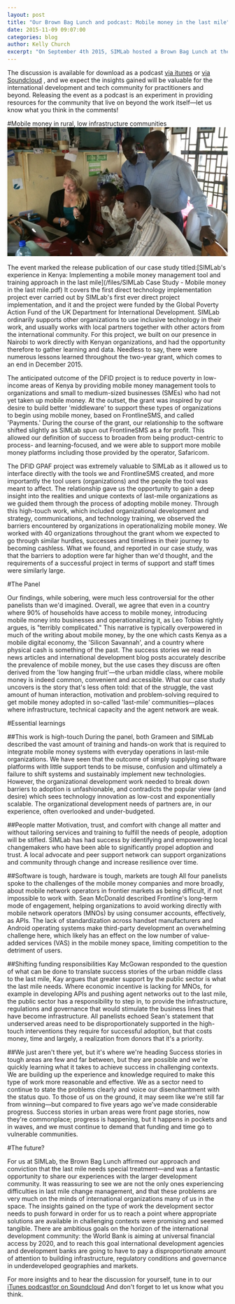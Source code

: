 ```yaml
---
layout: post
title: "Our Brown Bag Lunch and podcast: Mobile money in the last mile"
date: 2015-11-09 09:07:00
categories: blog
author: Kelly Church
excerpt: "On September 4th 2015, SIMLab hosted a Brown Bag Lunch at the OpenGov Hub in DC, an informal session for colleagues in the technology and development community. Our panel explored the mobile money space from all perspectives: community-level implementation, programs, technology and international policy. We were delighted to be joined by Kay McGowen, Digital Finance Team Lead at USAID's Global Development Lab; Leo Tobias, Technology Team Manager at the Grameen Foundation; Sean McDonald, CEO of FrontlineSMS and myself Kelly Church, Project Director of the Credit project at SIMLab with crafty moderation by Laura Walker McDonald, SIMLab's CEO."
---
```

The discussion is available for download as a podcast [via itunes](https://itunes.apple.com/us/podcast/simlab-podcast/id1056814879?mt=2) or [via Soundcloud](https://soundcloud.com/socialimpactlab/only-tough-options-1) , and we expect the insights gained will be valuable for the international development and tech community for practitioners and beyond. Releasing the event as a podcast is an experiment in providing resources for the community that live on beyond the work itself&mdash;let us know what you think in the comments!

#Mobile money in rural, low infrastructure communities
<img src="/images/post_images/sacco.jpg" class="fluid post image">

The event marked the release publication of our case study titled:[SIMLab's experience in Kenya: Implementing a mobile money management tool and training approach in the last mile](/files/SIMLab Case Study - Mobile money in the last mile.pdf) It covers the first direct technology implementation project ever carried out by SIMLab's first ever direct project implementation, and it and the project were funded by the Global Poverty Action Fund of the UK Department for International Development. SIMLab ordinarily supports other organizations to use inclusive technology in their work, and usually works with local partners together with other actors from the international community. For this project, we built on our presence in Nairobi to work directly with Kenyan organizations, and had the opportunity therefore to gather learning and data. Needless to say, there were numerous lessons learned throughout the two-year grant, which comes to an end in December 2015.

The anticipated outcome of the DFID project is to reduce poverty in low-income areas of Kenya by providing mobile money management tools to organizations and small to medium-sized businesses (SMEs) who had not yet taken up mobile money. At the outset, the grant was inspired by our desire to build better 'middleware' to support these types of organizations to begin using mobile money, based on FrontlineSMS, and called 'Payments.' During the course of the grant, our relationship to the software shifted slightly as SIMLab spun out FrontlineSMS as a for profit. This allowed our definition of success to broaden from being product-centric to process- and learning-focused, and we were able to support more mobile money platforms including those provided by the operator, Safaricom.

The DFID GPAF project was extremely valuable to SIMLab as it allowed us to interface directly with the tools we and FrontlineSMS created, and more importantly the tool users (organizations) and the people the tool was meant to affect. The relationship gave us the opportunity to gain a deep insight into the realities and unique contexts of last-mile organizations as we guided them through the process of adopting mobile money. Through this high-touch work, which included organizational development and strategy, communications, and technology training, we observed the barriers encountered by organizations in operationalizing mobile money. We worked with 40 organizations throughout the grant whom we expected to go through similar hurdles, successes and timelines in their journey to becoming cashless. What we found, and reported in our case study, was that the barriers to adoption were far higher than we'd thought, and the requirements of a successful project in terms of support and staff times were similarly large.

#The Panel

Our findings, while sobering, were much less controversial for the other panelists than we'd imagined. Overall, we agree that even in a country where 90% of households have access to mobile money, introducing mobile money into businesses and operationalizing it, as Leo Tobias rightly argues, is "terribly complicated." This narrative is typically overpowered in much of the writing about mobile money, by the one which casts Kenya as a mobile digital economy, the 'Silicon Savannah', and a country where physical cash is something of the past. The success stories we read in news articles and international development blog posts accurately describe the prevalence of mobile money, but the use cases they discuss are often derived from the 'low hanging fruit'&mdash;the urban middle class, where mobile money is indeed common, convenient and accessible. What our case study uncovers is the story that's less often told: that of the struggle, the vast amount of human interaction, motivation and problem-solving required to get mobile money adopted in so-called 'last-mile' communities&mdash;places where infrastructure, technical capacity and the agent network are weak.

#Essential learnings

##This work is high-touch
During the panel, both Grameen and SIMLab described the vast amount of training and hands-on work that is required to integrate mobile money systems with everyday operations in last-mile organizations. We have seen that the outcome of simply supplying software platforms with little support tends to be misuse, confusion and ultimately a failure to shift systems and sustainably implement new technologies. However, the organizational development work needed to break down barriers to adoption is unfashionable, and contradicts the popular view (and desire) which sees technology innovation as low-cost and exponentially scalable. The organizational development needs of partners are, in our experience, often overlooked and under-budgeted.  

##People matter
Motivation, trust, and comfort with change all matter and without tailoring services and training to fulfill the needs of people, adoption will be stifled. SIMLab has had success by identifying and empowering local changemakers who have been able to significantly propel adoption and trust.  A local advocate and peer support network can support organizations and community through change and increase resilience over time.

##Software is tough, hardware is tough, markets are tough
All four panelists spoke to the challenges of the mobile money companies and more broadly, about mobile network operators in frontier markets as being difficult, if not impossible to work with. Sean McDonald described Frontline's long-term mode of engagement, helping organizations to avoid working directly with mobile network operators (MNOs) by using consumer accounts, effectively, as APIs. The lack of standardization across handset manufacturers and Android operating systems make third-party development an overwhelming challenge here, which likely has an effect on the low number of value-added services (VAS) in the mobile money space, limiting competition to the detriment of users.

##Shifting funding responsibilities
Kay McGowan responded to the question of what can be done to translate success stories of the urban middle class to the last mile, Kay argues that greater support by the public sector is what the last mile needs. Where economic incentive is lacking for MNOs, for example in developing APIs and pushing agent networks out to the last mile, the public sector has a responsibility to step in, to provide the infrastructure, regulations and governance that would stimulate the business lines that have become infrastructure. All panelists echoed Sean's statement that underserved areas need to be disproportionately supported in the high-touch interventions they require for successful adoption, but that costs money, time and largely, a realization from donors that it's a priority.

##We just aren't there yet, but it's where we're heading
Success stories in tough areas are few and far between, but they are possible and we're quickly learning what it takes to achieve success in challenging contexts. We are building up the experience and knowledge required to make this type of work more reasonable and effective. We as a sector need to continue to state the problems clearly and voice our disenchantment with the status quo. To those of us on the ground, it may seem like we're still far from winning&mdash;but compared to five years ago we've made considerable progress. Success stories in urban areas were front page stories, now they're commonplace; progress is happening, but it happens in pockets and in waves, and we must continue to demand that funding and time go to vulnerable communities.

#The future?

For us at SIMLab, the Brown Bag Lunch affirmed our approach and conviction that the last mile needs special treatment&mdash;and was a fantastic opportunity to share our experiences with the larger development community.  It was reassuring to see we are not the only ones experiencing difficulties in last mile change management, and that these problems are very much on the minds of international organizations many of us in the space. The insights gained on the type of work the development sector needs to push forward in order for us to reach a point where appropriate solutions are available in challenging contexts were promising and seemed tangible.  There are ambitious goals on the horizon of the international development community: the World Bank is aiming at universal financial access by 2020, and to reach this goal international development agencies and development banks are going to have to pay a disproportionate amount of attention to building infrastructure, regulatory conditions and governance in underdeveloped geographies and markets.

For more insights and to hear the discussion for yourself, tune in to our [iTunes podcast!](https://itunes.apple.com/us/podcast/simlab-podcast/id1056814879?mt=2)[or on Soundcloud](https://soundcloud.com/socialimpactlab/only-tough-options-1) And don't forget to let us know what you think.
